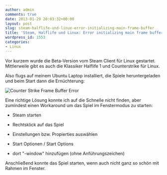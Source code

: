```yaml
---
author: admin
comments: true
date: 2013-01-29 20:03:32+00:00
layout: post
slug: steam-halflife-und-linux-error-initializing-main-frame-buffer
title: 'Steam, Halflife und Linux: Error initializing main frame buffer'
wordpress_id: 1553
categories:
- Linux
---
```


Vor kurzem wurde die Beta-Version vom Steam Client für Linux gestartet. Mittlerweile gibt es auch die Klassiker Halflife 1 und Counterstrike für Linux. 




Also flugs auf meinem Ubuntu Laptop installiert, die Spiele heruntergeladen und beim Start dann die Ernüchterung:




![Counter Strike Frame Buffer Error](https://andydunkel.net/assets/uploads/2013/01/CS_error_frame_buffer.png)




Eine richtige Lösung konnte ich auf die Schnelle nicht finden, aber zumindest einen Workaround um das Spiel im Fenstermodus zu starten:






  * Steam starten


  * Rechtsklick auf das Spiel


  * Einstellungen bzw. Propierties auswählen


  * Start Optionen / Start Options


  * dort "-window" hinzufügen (ohne Anführungszeichen)




Anschließend konnte das Spiel starten, wenn auch nicht ganz so schön mit Rahmen im Fenster.
